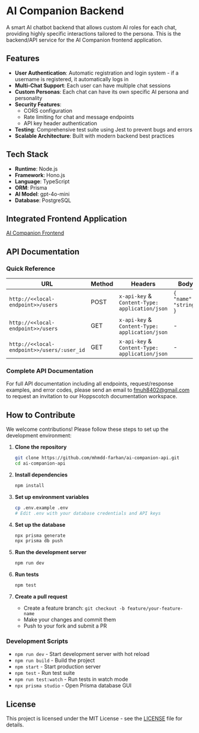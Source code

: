 # AI Companion Backend

A smart AI chatbot backend that allows custom AI roles for each chat, providing highly specific interactions tailored to the persona. This is the backend/API service for the AI Companion frontend application.

## Features

- **User Authentication**: Automatic registration and login system - if a username is registered, it automatically logs in
- **Multi-Chat Support**: Each user can have multiple chat sessions
- **Custom Personas**: Each chat can have its own specific AI persona and personality
- **Security Features**:
  - CORS configuration
  - Rate limiting for chat and message endpoints
  - API key header authentication
- **Testing**: Comprehensive test suite using Jest to prevent bugs and errors
- **Scalable Architecture**: Built with modern backend best practices

## Tech Stack

- **Runtime**: Node.js
- **Framework**: Hono.js
- **Language**: TypeScript
- **ORM**: Prisma
- **AI Model**: gpt-4o-mini
- **Database**: PostgreSQL

## Integrated Frontend Application

[AI Companion Frontend](https://github.com/mhmdd-farhan/ai-companion-frontend)

## API Documentation

### Quick Reference

| URL                                        | Method | Headers                                        | Body                   |
| ------------------------------------------ | ------ | ---------------------------------------------- | ---------------------- |
| `http://<<local-endpoint>>/users`          | POST   | `x-api-key` & `Content-Type: application/json` | `{ "name": "string" }` |
| `http://<<local-endpoint>>/users`          | GET    | `x-api-key` & `Content-Type: application/json` | -                      |
| `http://<<local-endpoint>>/users/:user_id` | GET    | `x-api-key` & `Content-Type: application/json` | -                      |

### Complete API Documentation

For full API documentation including all endpoints, request/response examples, and error codes, please send an email to [fmuh8402@gmail.com](mailto:fmuh8402@gmail.com) to request an invitation to our Hoppscotch documentation workspace.

## How to Contribute

We welcome contributions! Please follow these steps to set up the development environment:

1. **Clone the repository**

   ```bash
   git clone https://github.com/mhmdd-farhan/ai-companion-api.git
   cd ai-companion-api
   ```

2. **Install dependencies**

   ```bash
   npm install
   ```

3. **Set up environment variables**

   ```bash
   cp .env.example .env
   # Edit .env with your database credentials and API keys
   ```

4. **Set up the database**

   ```bash
   npx prisma generate
   npx prisma db push
   ```

5. **Run the development server**

   ```bash
   npm run dev
   ```

6. **Run tests**

   ```bash
   npm test
   ```

7. **Create a pull request**
   - Create a feature branch: `git checkout -b feature/your-feature-name`
   - Make your changes and commit them
   - Push to your fork and submit a PR

### Development Scripts

- `npm run dev` - Start development server with hot reload
- `npm run build` - Build the project
- `npm start` - Start production server
- `npm test` - Run test suite
- `npm run test:watch` - Run tests in watch mode
- `npx prisma studio` - Open Prisma database GUI

## License

This project is licensed under the MIT License - see the [LICENSE](LICENSE) file for details.

